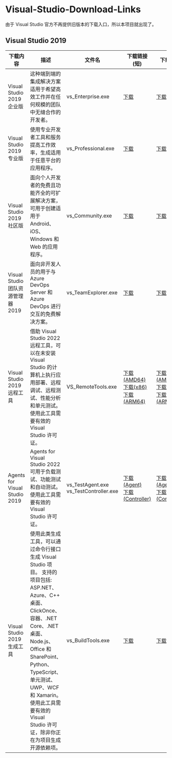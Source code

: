# Visual-Studio-Download-Links

由于 Visual Studio 官方不再提供旧版本的下载入口，所以本项目就出现了。

## Visual Studio 2019

| 下载内容 | 描述 | 文件名 | 下载链接 (短) | 下载链接 |
|---|---|---|---|---|
| Visual Studio 2019 企业版 | 这种端到端的集成解决方案适用于希望高效工作并在任何规模的团队中无缝合作的开发者。 | vs_Enterprise.exe | [下载](https://aka.ms/vs/16/release/vs_Enterprise.exe) | [下载](https://download.visualstudio.microsoft.com/download/pr/93f24e82-778c-46ae-92f9-8d3010ecd011/57388287c03290cfe1c6c521280d0162b2b3cbdef2b510031fc3b78ee3975a72/vs_Enterprise.exe) |
| Visual Studio 2019 专业版 | 使用专业开发者工具和服务提高工作效率，生成适用于任意平台的应用程序。 | vs_Professional.exe | [下载](https://aka.ms/vs/16/release/vs_Professional.exe) | [下载](https://download.visualstudio.microsoft.com/download/pr/93f24e82-778c-46ae-92f9-8d3010ecd011/4dc0949e67854d1a724615316f04f7d498fc8c8185222cf67b40d03b985bd733/vs_Professional.exe) |
| Visual Studio 2019 社区版 | 面向个人开发者的免费且功能齐全的可扩展解决方案，可用于创建适用于 Android、iOS、Windows 和 Web 的应用程序。 | vs_Community.exe | [下载](https://aka.ms/vs/16/release/vs_Community.exe) | [下载](https://download.visualstudio.microsoft.com/download/pr/93f24e82-778c-46ae-92f9-8d3010ecd011/a5da04d78b1f94ab145a365733476df7a1ec6219fa17f09c7e2f3c7cd74d9c9e/vs_Community.exe) |
| Visual Studio 团队资源管理器 2019 | 面向非开发人员的用于与 Azure DevOps Server 和 Azure DevOps 进行交互的免费解决方案。 | vs_TeamExplorer.exe | [下载](https://aka.ms/vs/16/release/vs_TeamExplorer.exe) | [下载](https://download.visualstudio.microsoft.com/download/pr/93f24e82-778c-46ae-92f9-8d3010ecd011/97f25a39a778b3ddb4f82636b5d5a33040130d6faf3814a7bba74e39fbb90486/vs_TeamExplorer.exe) |
| Visual Studio 2019 远程工具 | 借助 Visual Studio 2022 远程工具，可以在未安装 Visual Studio 的计算机上执行应用部署、远程调试、远程测试、性能分析和单元测试。 使用此工具需要有效的 Visual Studio 许可证。 | VS_RemoteTools.exe | [下载(AMD64)](https://aka.ms/vs/16/release/RemoteTools.amd64ret.chs.exe)<br>[下载(x86)](https://aka.ms/vs/16/release/RemoteTools.x86ret.chs.exe)<br>[下载(ARM64)](https://aka.ms/vs/16/release/RemoteTools.arm64ret.chs.exe) | [下载(AMD64)](https://download.visualstudio.microsoft.com/download/pr/379e9ebb-6cff-46fc-9a72-142b55e48df3/4dba2ee3e10f318660fd3d46961647f907a200aa458da5770be714fb455b50b8/VS_RemoteTools.exe)<br>[下载(x86)](https://download.visualstudio.microsoft.com/download/pr/379e9ebb-6cff-46fc-9a72-142b55e48df3/9c149a9d96d1fd5454498607d64f85540cb0e820b6d6774fb9a6606a74517975/VS_RemoteTools.exe)<br>[下载(ARM64)](https://download.visualstudio.microsoft.com/download/pr/379e9ebb-6cff-46fc-9a72-142b55e48df3/d0eb209f08164abdbedcd53353609e9f054bd11e1652b1b5197ee56305f2cf00/VS_RemoteTools.exe) |
| Agents for Visual Studio 2019 | Agents for Visual Studio 2022 可用于负载测试、功能测试和自动测试。 使用此工具需要有效的 Visual Studio 许可证。 | vs_TestAgent.exe<br>vs_TestController.exe | [下载(Agent)](https://aka.ms/vs/16/release/vs_TestAgent.exe)<br>[下载(Controller)](https://aka.ms/vs/16/release/vs_TestController.exe) | [下载(Agent)](https://download.visualstudio.microsoft.com/download/pr/93f24e82-778c-46ae-92f9-8d3010ecd011/dcc14185d9b0f936657fa78ce22b705855826c7d90db7713d124453c58744197/vs_TestAgent.exe)<br>[下载(Controller)](https://download.visualstudio.microsoft.com/download/pr/93f24e82-778c-46ae-92f9-8d3010ecd011/db875e7be1f82ef5ec8f585ca20adbf93c00bf6374f5bab4943a2fa1dbb18d58/vs_TestController.exe) |
| Visual Studio 2019 生成工具 | 使用此类生成工具，可以通过命令行接口生成 Visual Studio 项目。 支持的项目包括: ASP.NET、Azure、C++ 桌面、ClickOnce、容器、.NET Core、.NET 桌面、Node.js、Office 和 SharePoint、Python、TypeScript、单元测试、UWP、WCF 和 Xamarin。 使用此工具需要有效的 Visual Studio 许可证，除非你正在为项目生成开源依赖项。 | vs_BuildTools.exe | [下载](https://aka.ms/vs/16/release/vs_BuildTools.exe) | [下载](https://download.visualstudio.microsoft.com/download/pr/93f24e82-778c-46ae-92f9-8d3010ecd011/ce6d976f23a41678262845b1ca6c441be204abf196ed6f03768734c2426242f5/vs_BuildTools.exe) |
